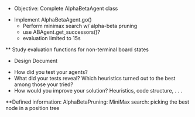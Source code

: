 * Objective: Complete AlphaBetaAgent class

- Implement AlphaBetaAgent.go()
    - Perform minimax search w/ alpha-beta pruning
    - use ABAgent.get_successors()?
    - evaluation limited to 15s

** Study evaluation functions for non-terminal board states

* Design Document
- How did you test your agents?
- What did your tests reveal? Which heuristics turned out to the best among those your tried?
- How would you improve your solution? Heuristics, code structure, . . .


**Defined information:
AlphaBetaPruning:
MiniMax search: picking the best node in a position tree